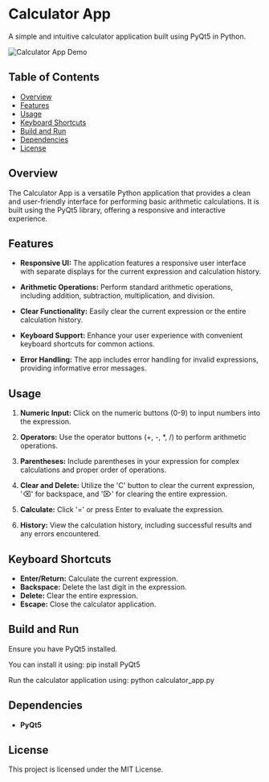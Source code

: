 # Calculator App

A simple and intuitive calculator application built using PyQt5 in Python.

![Calculator App Demo](link-to-demo-gif-or-screenshot)

## Table of Contents

- [Overview](#overview)
- [Features](#features)
- [Usage](#usage)
- [Keyboard Shortcuts](#keyboard-shortcuts)
- [Build and Run](#build-and-run)
- [Dependencies](#dependencies)
- [License](#license)

## Overview

The Calculator App is a versatile Python application that provides a clean and user-friendly interface for performing basic arithmetic calculations. It is built using the PyQt5 library, offering a responsive and interactive experience.

## Features

- **Responsive UI:** The application features a responsive user interface with separate displays for the current expression and calculation history.

- **Arithmetic Operations:** Perform standard arithmetic operations, including addition, subtraction, multiplication, and division.

- **Clear Functionality:** Easily clear the current expression or the entire calculation history.

- **Keyboard Support:** Enhance your user experience with convenient keyboard shortcuts for common actions.

- **Error Handling:** The app includes error handling for invalid expressions, providing informative error messages.

## Usage

1. **Numeric Input:** Click on the numeric buttons (0-9) to input numbers into the expression.

2. **Operators:** Use the operator buttons (+, -, *, /) to perform arithmetic operations.

3. **Parentheses:** Include parentheses in your expression for complex calculations and proper order of operations.

4. **Clear and Delete:** Utilize the 'C' button to clear the current expression, '⌫' for backspace, and '⌦' for clearing the entire expression.

5. **Calculate:** Click '=' or press Enter to evaluate the expression.

6. **History:** View the calculation history, including successful results and any errors encountered.

## Keyboard Shortcuts

- **Enter/Return:** Calculate the current expression.
- **Backspace:** Delete the last digit in the expression.
- **Delete:** Clear the entire expression.
- **Escape:** Close the calculator application.

## Build and Run

Ensure you have PyQt5 installed.

You can install it using:
pip install PyQt5

Run the calculator application using:
python calculator_app.py

## Dependencies

- **PyQt5**

## License
This project is licensed under the MIT License.







